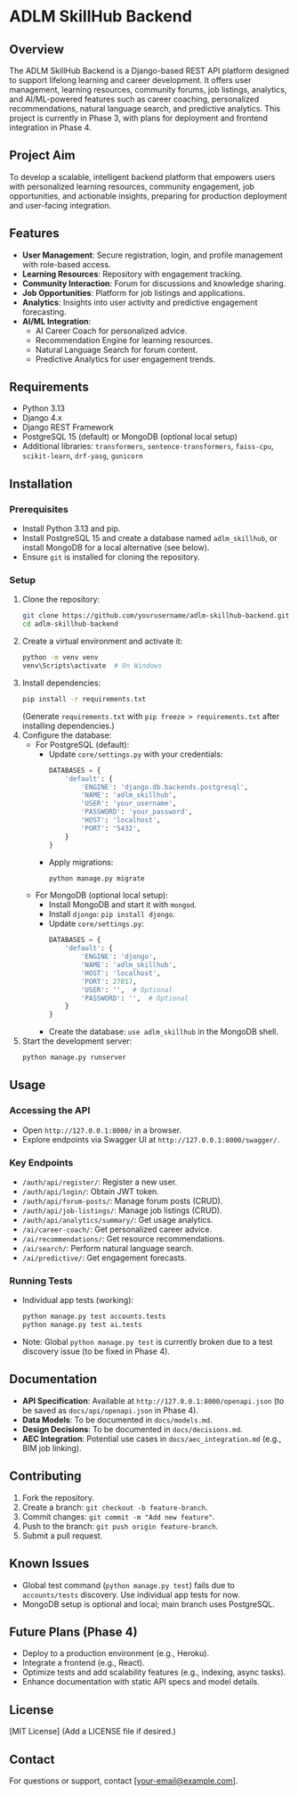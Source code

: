 # ADLM SkillHub Backend

## Overview
The ADLM SkillHub Backend is a Django-based REST API platform designed to support lifelong learning and career development. It offers user management, learning resources, community forums, job listings, analytics, and AI/ML-powered features such as career coaching, personalized recommendations, natural language search, and predictive analytics. This project is currently in Phase 3, with plans for deployment and frontend integration in Phase 4.

## Project Aim
To develop a scalable, intelligent backend platform that empowers users with personalized learning resources, community engagement, job opportunities, and actionable insights, preparing for production deployment and user-facing integration.

## Features
- **User Management**: Secure registration, login, and profile management with role-based access.
- **Learning Resources**: Repository with engagement tracking.
- **Community Interaction**: Forum for discussions and knowledge sharing.
- **Job Opportunities**: Platform for job listings and applications.
- **Analytics**: Insights into user activity and predictive engagement forecasting.
- **AI/ML Integration**:
  - AI Career Coach for personalized advice.
  - Recommendation Engine for learning resources.
  - Natural Language Search for forum content.
  - Predictive Analytics for user engagement trends.

## Requirements
- Python 3.13
- Django 4.x
- Django REST Framework
- PostgreSQL 15 (default) or MongoDB (optional local setup)
- Additional libraries: `transformers`, `sentence-transformers`, `faiss-cpu`, `scikit-learn`, `drf-yasg`, `gunicorn`

## Installation

### Prerequisites
- Install Python 3.13 and pip.
- Install PostgreSQL 15 and create a database named `adlm_skillhub`, or install MongoDB for a local alternative (see below).
- Ensure `git` is installed for cloning the repository.

### Setup
1. Clone the repository:
   ```bash
   git clone https://github.com/yourusername/adlm-skillhub-backend.git
   cd adlm-skillhub-backend
   ```
2. Create a virtual environment and activate it:
   ```bash
   python -m venv venv
   venv\Scripts\activate  # On Windows
   ```
3. Install dependencies:
   ```bash
   pip install -r requirements.txt
   ```
   (Generate `requirements.txt` with `pip freeze > requirements.txt` after installing dependencies.)
4. Configure the database:
   - For PostgreSQL (default):
     - Update `core/settings.py` with your credentials:
       ```python
       DATABASES = {
           'default': {
               'ENGINE': 'django.db.backends.postgresql',
               'NAME': 'adlm_skillhub',
               'USER': 'your_username',
               'PASSWORD': 'your_password',
               'HOST': 'localhost',
               'PORT': '5432',
           }
       }
       ```
     - Apply migrations:
       ```bash
       python manage.py migrate
       ```
   - For MongoDB (optional local setup):
     - Install MongoDB and start it with `mongod`.
     - Install `djongo`: `pip install djongo`.
     - Update `core/settings.py`:
       ```python
       DATABASES = {
           'default': {
               'ENGINE': 'djongo',
               'NAME': 'adlm_skillhub',
               'HOST': 'localhost',
               'PORT': 27017,
               'USER': '',  # Optional
               'PASSWORD': '',  # Optional
           }
       }
       ```
     - Create the database: `use adlm_skillhub` in the MongoDB shell.
5. Start the development server:
   ```bash
   python manage.py runserver
   ```

## Usage

### Accessing the API
- Open `http://127.0.0.1:8000/` in a browser.
- Explore endpoints via Swagger UI at `http://127.0.0.1:8000/swagger/`.

### Key Endpoints
- `/auth/api/register/`: Register a new user.
- `/auth/api/login/`: Obtain JWT token.
- `/auth/api/forum-posts/`: Manage forum posts (CRUD).
- `/auth/api/job-listings/`: Manage job listings (CRUD).
- `/auth/api/analytics/summary/`: Get usage analytics.
- `/ai/career-coach/`: Get personalized career advice.
- `/ai/recommendations/`: Get resource recommendations.
- `/ai/search/`: Perform natural language search.
- `/ai/predictive/`: Get engagement forecasts.

### Running Tests
- Individual app tests (working):
  ```bash
  python manage.py test accounts.tests
  python manage.py test ai.tests
  ```
- Note: Global `python manage.py test` is currently broken due to a test discovery issue (to be fixed in Phase 4).

## Documentation
- **API Specification**: Available at `http://127.0.0.1:8000/openapi.json` (to be saved as `docs/api/openapi.json` in Phase 4).
- **Data Models**: To be documented in `docs/models.md`.
- **Design Decisions**: To be documented in `docs/decisions.md`.
- **AEC Integration**: Potential use cases in `docs/aec_integration.md` (e.g., BIM job linking).

## Contributing
1. Fork the repository.
2. Create a branch: `git checkout -b feature-branch`.
3. Commit changes: `git commit -m "Add new feature"`.
4. Push to the branch: `git push origin feature-branch`.
5. Submit a pull request.

## Known Issues
- Global test command (`python manage.py test`) fails due to `accounts/tests` discovery. Use individual app tests for now.
- MongoDB setup is optional and local; main branch uses PostgreSQL.

## Future Plans (Phase 4)
- Deploy to a production environment (e.g., Heroku).
- Integrate a frontend (e.g., React).
- Optimize tests and add scalability features (e.g., indexing, async tasks).
- Enhance documentation with static API specs and model details.

## License
[MIT License] (Add a LICENSE file if desired.)

## Contact
For questions or support, contact [your-email@example.com].